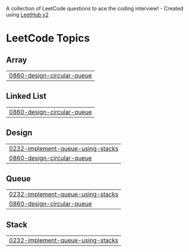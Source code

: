 A collection of LeetCode questions to ace the coding interview! - Created using [LeetHub v2](https://github.com/arunbhardwaj/LeetHub-2.0)
<!---LeetCode Topics Start-->
# LeetCode Topics
## Array
|  |
| ------- |
| [0860-design-circular-queue](https://github.com/http-anurag/PracticeQUE/tree/master/0860-design-circular-queue) |
## Linked List
|  |
| ------- |
| [0860-design-circular-queue](https://github.com/http-anurag/PracticeQUE/tree/master/0860-design-circular-queue) |
## Design
|  |
| ------- |
| [0232-implement-queue-using-stacks](https://github.com/http-anurag/PracticeQUE/tree/master/0232-implement-queue-using-stacks) |
| [0860-design-circular-queue](https://github.com/http-anurag/PracticeQUE/tree/master/0860-design-circular-queue) |
## Queue
|  |
| ------- |
| [0232-implement-queue-using-stacks](https://github.com/http-anurag/PracticeQUE/tree/master/0232-implement-queue-using-stacks) |
| [0860-design-circular-queue](https://github.com/http-anurag/PracticeQUE/tree/master/0860-design-circular-queue) |
## Stack
|  |
| ------- |
| [0232-implement-queue-using-stacks](https://github.com/http-anurag/PracticeQUE/tree/master/0232-implement-queue-using-stacks) |
<!---LeetCode Topics End-->
